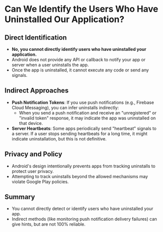 # Can We Identify the Users Who Have Uninstalled Our Application?

## Direct Identification

- **No, you cannot directly identify users who have uninstalled your application.**
- Android does not provide any API or callback to notify your app or server when a user uninstalls the app.
- Once the app is uninstalled, it cannot execute any code or send any signals.

## Indirect Approaches

- **Push Notification Tokens**: If you use push notifications (e.g., Firebase Cloud Messaging), you can infer uninstalls indirectly:
  - When you send a push notification and receive an "unregistered" or "invalid token" response, it may indicate the app was uninstalled on that device.
- **Server Heartbeats**: Some apps periodically send "heartbeat" signals to a server. If a user stops sending heartbeats for a long time, it might indicate uninstallation, but this is not definitive.

## Privacy and Policy

- Android's design intentionally prevents apps from tracking uninstalls to protect user privacy.
- Attempting to track uninstalls beyond the allowed mechanisms may violate Google Play policies.

## Summary

- You cannot directly detect or identify users who have uninstalled your app.
- Indirect methods (like monitoring push notification delivery failures) can give hints, but are not 100% reliable.
